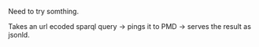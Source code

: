 Need to try somthing.

Takes an url ecoded sparql query -> pings it to PMD -> serves the result as jsonld.